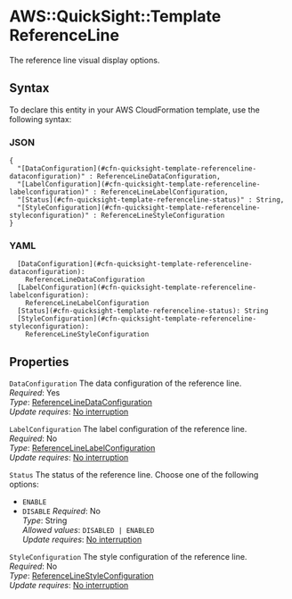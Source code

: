 # AWS::QuickSight::Template ReferenceLine<a name="aws-properties-quicksight-template-referenceline"></a>

The reference line visual display options\.

## Syntax<a name="aws-properties-quicksight-template-referenceline-syntax"></a>

To declare this entity in your AWS CloudFormation template, use the following syntax:

### JSON<a name="aws-properties-quicksight-template-referenceline-syntax.json"></a>

```
{
  "[DataConfiguration](#cfn-quicksight-template-referenceline-dataconfiguration)" : ReferenceLineDataConfiguration,
  "[LabelConfiguration](#cfn-quicksight-template-referenceline-labelconfiguration)" : ReferenceLineLabelConfiguration,
  "[Status](#cfn-quicksight-template-referenceline-status)" : String,
  "[StyleConfiguration](#cfn-quicksight-template-referenceline-styleconfiguration)" : ReferenceLineStyleConfiguration
}
```

### YAML<a name="aws-properties-quicksight-template-referenceline-syntax.yaml"></a>

```
  [DataConfiguration](#cfn-quicksight-template-referenceline-dataconfiguration):
    ReferenceLineDataConfiguration
  [LabelConfiguration](#cfn-quicksight-template-referenceline-labelconfiguration):
    ReferenceLineLabelConfiguration
  [Status](#cfn-quicksight-template-referenceline-status): String
  [StyleConfiguration](#cfn-quicksight-template-referenceline-styleconfiguration):
    ReferenceLineStyleConfiguration
```

## Properties<a name="aws-properties-quicksight-template-referenceline-properties"></a>

`DataConfiguration` <a name="cfn-quicksight-template-referenceline-dataconfiguration"></a>
The data configuration of the reference line\.  
_Required_: Yes  
_Type_: [ReferenceLineDataConfiguration](aws-properties-quicksight-template-referencelinedataconfiguration.md)  
_Update requires_: [No interruption](https://docs.aws.amazon.com/AWSCloudFormation/latest/UserGuide/using-cfn-updating-stacks-update-behaviors.html#update-no-interrupt)

`LabelConfiguration` <a name="cfn-quicksight-template-referenceline-labelconfiguration"></a>
The label configuration of the reference line\.  
_Required_: No  
_Type_: [ReferenceLineLabelConfiguration](aws-properties-quicksight-template-referencelinelabelconfiguration.md)  
_Update requires_: [No interruption](https://docs.aws.amazon.com/AWSCloudFormation/latest/UserGuide/using-cfn-updating-stacks-update-behaviors.html#update-no-interrupt)

`Status` <a name="cfn-quicksight-template-referenceline-status"></a>
The status of the reference line\. Choose one of the following options:

- `ENABLE`
- `DISABLE`
  _Required_: No  
  _Type_: String  
  _Allowed values_: `DISABLED | ENABLED`  
  _Update requires_: [No interruption](https://docs.aws.amazon.com/AWSCloudFormation/latest/UserGuide/using-cfn-updating-stacks-update-behaviors.html#update-no-interrupt)

`StyleConfiguration` <a name="cfn-quicksight-template-referenceline-styleconfiguration"></a>
The style configuration of the reference line\.  
_Required_: No  
_Type_: [ReferenceLineStyleConfiguration](aws-properties-quicksight-template-referencelinestyleconfiguration.md)  
_Update requires_: [No interruption](https://docs.aws.amazon.com/AWSCloudFormation/latest/UserGuide/using-cfn-updating-stacks-update-behaviors.html#update-no-interrupt)
